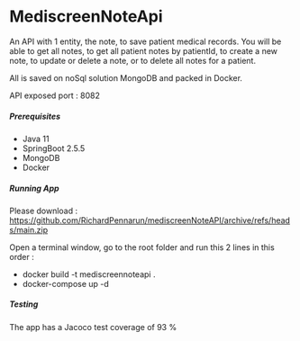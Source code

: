 # MediscreenNoteApi

An API with 1 entity, the note, to save patient medical records. 
You will be able to get all notes, to get all patient notes by patientId, to create a new note, to update or delete a note, or to delete all notes for a patient.

All is saved on noSql solution MongoDB and packed in Docker.

API exposed port : 8082


##### Prerequisites
- Java 11
- SpringBoot 2.5.5
- MongoDB 
- Docker


##### Running App
Please download : 
https://github.com/RichardPennarun/mediscreenNoteAPI/archive/refs/heads/main.zip

Open a terminal window, go to the root folder and run this 2 lines in this order :
- docker build -t mediscreennoteapi .
- docker-compose up -d


##### Testing
The app has a Jacoco test coverage of 93 %